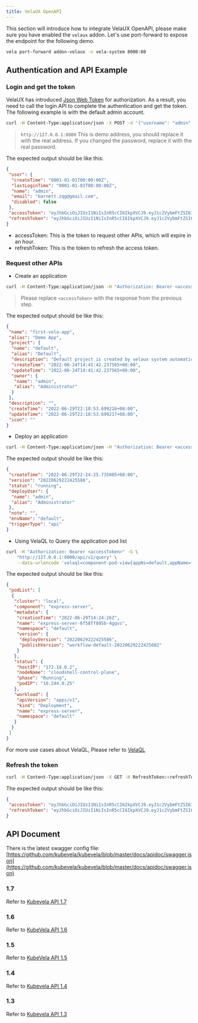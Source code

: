 ```yaml
---
title: VelaUX OpenAPI
---
```


This section will introduce how to integrate VelaUX OpenAPI, please make sure you have enabled the `velaux` addon. Let's use port-forward to expose the endpoint for the following demo.

```bash
vela port-forward addon-velaux -n vela-system 8000:80
```

## Authentication and API Example

### Login and get the token

VelaUX has introduced [Json Web Token](https://jwt.io/) for authorization. As a result, you need to call the login API to complete the authentication and get the token. The following example is with the default admin account.

```bash
curl -H Content-Type:application/json -X POST -d '{"username": "admin", "password":"VelaUX12345"}' http://127.0.0.1:8000/api/v1/auth/login
```

> `http://127.0.0.1:8000` This is demo address, you should replace it with the real address. If you changed the password, replace it with the real password.

The expected output should be like this:

```json
{
 "user": {
  "createTime": "0001-01-01T00:00:00Z",
  "lastLoginTime": "0001-01-01T00:00:00Z",
  "name": "admin",
  "email": "barnett.zqg@gmail.com",
  "disabled": false
 },
 "accessToken": "eyJhbGciOiJIUzI1NiIsInR5cCI6IkpXVCJ9.eyJ1c2VybmFtZSI6ImFkbWluIiwiZ3JhbnRUeXBlIjoiYWNjZXNzIiwiZXhwIjoxNjU2NTE0ODcyLCJpc3MiOiJ2ZWxhLWlzc3VlciIsIm5iZiI6MTY1NjUxMTI3Mn0.IqRWglW5cYMn8KJcbkoG55os9g-YTo_9UWFvbpZBKiY",
 "refreshToken": "eyJhbGciOiJIUzI1NiIsInR5cCI6IkpXVCJ9.eyJ1c2VybmFtZSI6ImFkbWluIiwiZ3JhbnRUeXBlIjoicmVmcmVzaCIsImV4cCI6MTY1NjU5NzY3MiwiaXNzIjoidmVsYS1pc3N1ZXIiLCJuYmYiOjE2NTY1MTEyNzJ9.mUjXj1BQ2c3MaVyYnMYefgH2g8Y-swgjyCAzH-GbZu8"
}
```

* accessToken: This is the token to request other APIs, which will expire in an hour.
* refreshToken: This is the token to refresh the access token.

### Request other APIs

* Create an application

```bash
curl -H Content-Type:application/json -H "Authorization: Bearer <accessToken>" -X POST -d '{"name":"first-vela-app", "project": "default", "alias": "Demo App", "envBinding": [{"name": "default"}], "component": {"name":"express-server","componentType":"webservice", "properties": "{\"image\":\"oamdev/hello-world\"}"}}' http://127.0.0.1:8000/api/v1/applications
```

> Please replace `<accessToken>` with the response from the previous step.

The expected output should be like this:

```json
{
 "name": "first-vela-app",
 "alias": "Demo App",
 "project": {
  "name": "default",
  "alias": "Default",
  "description": "Default project is created by velaux system automatically.",
  "createTime": "2022-06-24T14:41:42.237565+08:00",
  "updateTime": "2022-06-24T14:41:42.237565+08:00",
  "owner": {
   "name": "admin",
   "alias": "Administrator"
  }
 },
 "description": "",
 "createTime": "2022-06-29T22:18:53.699216+08:00",
 "updateTime": "2022-06-29T22:18:53.699217+08:00",
 "icon": ""
}
```

* Deploy an application

```bash
curl -H Content-Type:application/json -H "Authorization: Bearer <accessToken>" -X POST -d '{"workflowName":"workflow-default","triggerType":"api"}' http://127.0.0.1:8000/api/v1/applications/first-vela-app/deploy
```

The expected output should be like this:

```json
{
 "createTime": "2022-06-29T22:24:25.735085+08:00",
 "version": "20220629222425586",
 "status": "running",
 "deployUser": {
  "name": "admin",
  "alias": "Administrator"
 },
 "note": "",
 "envName": "default",
 "triggerType": "api"
}
```

* Using VelaQL to Query the application pod list

```bash
curl -H "Authorization: Bearer <accessToken>" -G \
    "http://127.0.0.1:8000/api/v1/query" \
    --data-urlencode 'velaql=component-pod-view{appNs=default,appName=first-vela-app}.status'
```

The expected output should be like this:

```json
{
 "podList": [
  {
   "cluster": "local",
   "component": "express-server",
   "metadata": {
    "creationTime": "2022-06-29T14:24:26Z",
    "name": "express-server-6f58ff895b-4gqvs",
    "namespace": "default",
    "version": {
     "deployVersion": "20220629222425586",
     "publishVersion": "workflow-default-20220629222425602"
    }
   },
   "status": {
    "hostIP": "172.18.0.2",
    "nodeName": "cloudshell-control-plane",
    "phase": "Running",
    "podIP": "10.244.0.25"
   },
   "workload": {
    "apiVersion": "apps/v1",
    "kind": "Deployment",
    "name": "express-server",
    "namespace": "default"
   }
  }
 ]
}
```

For more use cases about VelaQL, Please refer to [VelaQL](../system-operation/velaql)

### Refresh the token

```bash
curl -H Content-Type:application/json -X GET -H RefreshToken:<refreshToken> http://127.0.0.1:8000/api/v1/auth/refresh_token
```

The expected output should be like this:

```json
{
 "accessToken": "eyJhbGciOiJIUzI1NiIsInR5cCI6IkpXVCJ9.eyJ1c2VybmFtZSI6ImFkbWluIiwiZ3JhbnRUeXBlIjoiYWNjZXNzIiwiZXhwIjoxNjU2NTE2OTExLCJpc3MiOiJ2ZWxhLWlzc3VlciIsIm5iZiI6MTY1NjUxMzMxMX0.zsUW_ME5mxTQxP-UFxQa4F8QDI-69RWpcfIFkn_WFSg",
 "refreshToken": "eyJhbGciOiJIUzI1NiIsInR5cCI6IkpXVCJ9.eyJ1c2VybmFtZSI6ImFkbWluIiwiZ3JhbnRUeXBlIjoicmVmcmVzaCIsImV4cCI6MTY1NjU5NzY3MiwiaXNzIjoidmVsYS1pc3N1ZXIiLCJuYmYiOjE2NTY1MTEyNzJ9.mUjXj1BQ2c3MaVyYnMYefgH2g8Y-swgjyCAzH-GbZu8"
}
```

## API Document

There is the latest swagger config file: [https://github.com/kubevela/kubevela/blob/master/docs/apidoc/swagger.json](https://github.com/kubevela/kubevela/blob/master/docs/apidoc/swagger.json)

### 1.7

Refer to [Kubevela API 1.7](https://kubevela.stoplight.io/docs/kubevela/b8aer09sc4q9e-kube-vela-api-1-7)

### 1.6

Refer to [KubeVela API 1.6](https://kubevela.stoplight.io/docs/kubevela/178jb51mk763f-kube-vela-api-1-6)

### 1.5

Refer to [KubeVela API 1.5](https://kubevela.stoplight.io/docs/kubevela/pi1st0zdzoejp-kube-vela-api-1-5)


### 1.4

Refer to [Kubevela API 1.4](https://kubevela.stoplight.io/docs/kubevela/uz7fzdxthv175-kube-vela-api-1-4)

### 1.3

Refer to [Kubevela API 1.3](https://kubevela.stoplight.io/docs/kubevela/1d086db94299e-kube-vela-api-1-3)
